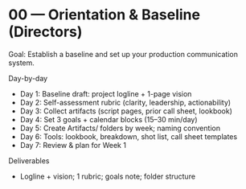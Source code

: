 # 00 — Orientation & Baseline (Directors)

Goal: Establish a baseline and set up your production communication system.

Day-by-day
- Day 1: Baseline draft: project logline + 1-page vision
- Day 2: Self-assessment rubric (clarity, leadership, actionability)
- Day 3: Collect artifacts (script pages, prior call sheet, lookbook)
- Day 4: Set 3 goals + calendar blocks (15–30 min/day)
- Day 5: Create Artifacts/ folders by week; naming convention
- Day 6: Tools: lookbook, breakdown, shot list, call sheet templates
- Day 7: Review & plan for Week 1

Deliverables
- Logline + vision; 1 rubric; goals note; folder structure
